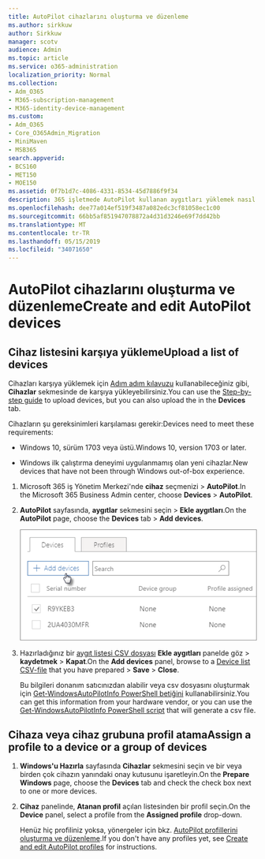 ```yaml
---
title: AutoPilot cihazlarını oluşturma ve düzenleme
ms.author: sirkkuw
author: Sirkkuw
manager: scotv
audience: Admin
ms.topic: article
ms.service: o365-administration
localization_priority: Normal
ms.collection:
- Adm_O365
- M365-subscription-management
- M365-identity-device-management
ms.custom:
- Adm_O365
- Core_O365Admin_Migration
- MiniMaven
- MSB365
search.appverid:
- BCS160
- MET150
- MOE150
ms.assetid: 0f7b1d7c-4086-4331-8534-45d7886f9f34
description: 365 işletmede AutoPilot kullanan aygıtları yüklemek nasıl öğrenin. Bir aygıt ya da aygıt grubu için bir profil atayabilirsiniz.
ms.openlocfilehash: dee77a014ef519f3487a082edc3cf81058ec1c00
ms.sourcegitcommit: 66bb5af851947078872a4d31d3246e69f7dd42bb
ms.translationtype: MT
ms.contentlocale: tr-TR
ms.lasthandoff: 05/15/2019
ms.locfileid: "34071650"
---
```

# <a name="create-and-edit-autopilot-devices"></a><span data-ttu-id="5e8f7-104">AutoPilot cihazlarını oluşturma ve düzenleme</span><span class="sxs-lookup"><span data-stu-id="5e8f7-104">Create and edit AutoPilot devices</span></span>

## <a name="upload-a-list-of-devices"></a><span data-ttu-id="5e8f7-105">Cihaz listesini karşıya yükleme</span><span class="sxs-lookup"><span data-stu-id="5e8f7-105">Upload a list of devices</span></span>

<span data-ttu-id="5e8f7-106">Cihazları karşıya yüklemek için [Adım adım kılavuzu](add-autopilot-devices-and-profile.md) kullanabileceğiniz gibi, **Cihazlar** sekmesinde de karşıya yükleyebilirsiniz.</span><span class="sxs-lookup"><span data-stu-id="5e8f7-106">You can use the [Step-by-step guide](add-autopilot-devices-and-profile.md) to upload devices, but you can also upload the in the **Devices** tab.</span></span> 
  
<span data-ttu-id="5e8f7-107">Cihazların şu gereksinimleri karşılaması gerekir:</span><span class="sxs-lookup"><span data-stu-id="5e8f7-107">Devices need to meet these requirements:</span></span>
  
- <span data-ttu-id="5e8f7-108">Windows 10, sürüm 1703 veya üstü.</span><span class="sxs-lookup"><span data-stu-id="5e8f7-108">Windows 10, version 1703 or later.</span></span>
    
- <span data-ttu-id="5e8f7-109">Windows ilk çalıştırma deneyimi uygulanmamış olan yeni cihazlar.</span><span class="sxs-lookup"><span data-stu-id="5e8f7-109">New devices that have not been through Windows out-of-box experience.</span></span>

1. <span data-ttu-id="5e8f7-110">Microsoft 365 iş Yönetim Merkezi'nde **cihaz** seçmenizi \> **AutoPilot**.</span><span class="sxs-lookup"><span data-stu-id="5e8f7-110">In the Microsoft 365 Business Admin center, choose **Devices** \> **AutoPilot**.</span></span>
  
2. <span data-ttu-id="5e8f7-111">**AutoPilot** sayfasında, **aygıtlar** sekmesini seçin \> **Ekle aygıtları**.</span><span class="sxs-lookup"><span data-stu-id="5e8f7-111">On the **AutoPilot** page, choose the **Devices** tab \> **Add devices**.</span></span>
    
    ![In the Devices tab, choose Add devices.](media/6ba81e22-c873-40ad-8a72-ce64d15ea6ba.png)
  
3. <span data-ttu-id="5e8f7-113">Hazırladığınız bir [aygıt listesi CSV dosyası](https://support.office.com/article/932e3676-2491-49f0-9177-d893d2f5276e) **Ekle aygıtları** panelde göz \> **kaydetmek** \> **Kapat**.</span><span class="sxs-lookup"><span data-stu-id="5e8f7-113">On the **Add devices** panel, browse to a [Device list CSV-file](https://support.office.com/article/932e3676-2491-49f0-9177-d893d2f5276e) that you have prepared \> **Save** \> **Close**.</span></span>
    
    <span data-ttu-id="5e8f7-114">Bu bilgileri donanım satıcınızdan alabilir veya csv dosyasını oluşturmak için [Get-WindowsAutoPilotInfo PowerShell betiğini](https://www.powershellgallery.com/packages/Get-WindowsAutoPilotInfo) kullanabilirsiniz.</span><span class="sxs-lookup"><span data-stu-id="5e8f7-114">You can get this information from your hardware vendor, or you can use the [Get-WindowsAutoPilotInfo PowerShell script](https://www.powershellgallery.com/packages/Get-WindowsAutoPilotInfo) that will generate a csv file.</span></span> 
    
## <a name="assign-a-profile-to-a-device-or-a-group-of-devices"></a><span data-ttu-id="5e8f7-115">Cihaza veya cihaz grubuna profil atama</span><span class="sxs-lookup"><span data-stu-id="5e8f7-115">Assign a profile to a device or a group of devices</span></span>

1. <span data-ttu-id="5e8f7-116">**Windows'u Hazırla** sayfasında **Cihazlar** sekmesini seçin ve bir veya birden çok cihazın yanındaki onay kutusunu işaretleyin.</span><span class="sxs-lookup"><span data-stu-id="5e8f7-116">On the **Prepare Windows** page, choose the **Devices** tab and check the check box next to one or more devices.</span></span> 
    
2. <span data-ttu-id="5e8f7-117">**Cihaz** panelinde, **Atanan profil** açılan listesinden bir profil seçin.</span><span class="sxs-lookup"><span data-stu-id="5e8f7-117">On the **Device** panel, select a profile from the **Assigned profile** drop-down.</span></span> 
    
    <span data-ttu-id="5e8f7-118">Henüz hiç profiliniz yoksa, yönergeler için bkz. [AutoPilot profillerini oluşturma ve düzenleme](create-and-edit-autopilot-profiles.md).</span><span class="sxs-lookup"><span data-stu-id="5e8f7-118">If you don't have any profiles yet, see [Create and edit AutoPilot profiles](create-and-edit-autopilot-profiles.md) for instructions.</span></span> 
    
